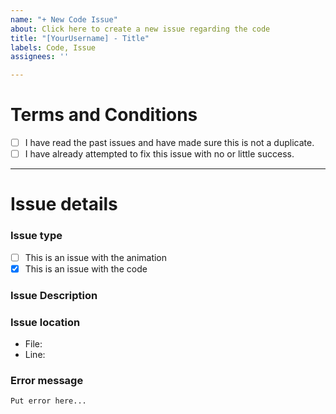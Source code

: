 ```yaml
---
name: "+ New Code Issue"
about: Click here to create a new issue regarding the code
title: "[YourUsername] - Title"
labels: Code, Issue
assignees: ''

---
```


# Terms and Conditions
- [ ] I have read the past issues and have made sure this is not a duplicate.
- [ ] I have already attempted to fix this issue with no or little success.
<!--To check the checkbox, just replace the space with an x, like so: [x]-->
***
# Issue details
### Issue type
- [ ] This is an issue with the animation
- [x] This is an issue with the code
<!-- don't touch this part -->

### Issue Description
<!--What happens when the issue occurs-->

### Issue location
- File: <!--Path to file from main.py-->
- Line: <!--Line of file-->

### Error message
<!--Paste the error message in between the three backticks if there is one, else, just say that there wasn't an error message-->
```
Put error here...
```
